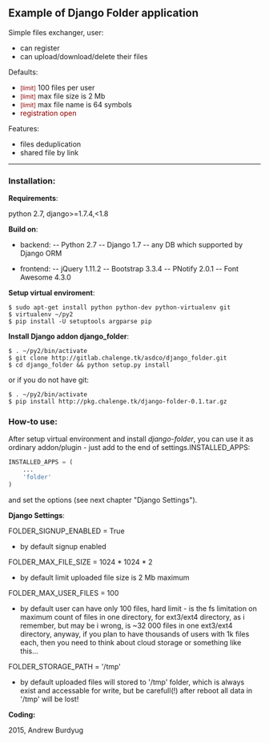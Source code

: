 
## Example of Django Folder application

Simple files exchanger, user:

- can register
- can upload/download/delete their files

Defaults:

- <small style="color:darkred">[limit]</small> 100 files per user
- <small style="color:darkred">[limit]</small> max file size is 2 Mb
- <small style="color:darkred">[limit]</small> max file name is 64 symbols
- <span style="color:darkred">registration open</span>

Features:

- files deduplication
- shared file by link

---
### Installation:

__Requirements__:

python 2.7, django>=1.7.4,<1.8

__Build on__:

- backend:
    -- Python 2.7
    -- Django 1.7
    -- any DB which supported by Django ORM

- frontend:
    -- jQuery 1.11.2
    -- Bootstrap 3.3.4
    -- PNotify 2.0.1
    -- Font Awesome 4.3.0

__Setup virtual enviroment__:

```shell
$ sudo apt-get install python python-dev python-virtualenv git
$ virtualenv ~/py2
$ pip install -U setuptools argparse pip
```

__Install Django addon django_folder__:

```shell
$ . ~/py2/bin/activate
$ git clone http://gitlab.chalenge.tk/asdco/django_folder.git
$ cd django_folder && python setup.py install
```

or if you do not have git:

```shell
$ . ~/py2/bin/activate
$ pip install http://pkg.chalenge.tk/django-folder-0.1.tar.gz
```

### How-to use:

After setup virtual environment and install _django-folder_, you can use it
as ordinary addon/plugin - just add to the end of settings.INSTALLED_APPS:

```python
INSTALLED_APPS = (
    ...
    'folder'
)
```

and set the options (see next chapter "Django Settings").

__Django Settings__:


FOLDER_SIGNUP_ENABLED = True

 - by default signup enabled

FOLDER_MAX_FILE_SIZE = 1024 * 1024 * 2

 - by default limit uploaded file size is 2 Mb maximum

FOLDER_MAX_USER_FILES = 100

 - by default user can have only 100 files, hard limit - is the fs limitation
 on maximum count of files in one directory, for ext3/ext4 directory,
 as i remember, but may be i wrong, is ~32 000 files in one ext3/ext4 directory,
 anyway, if you plan to have thousands of users with 1k files each,
 then you need to think about cloud storage or something like this...

FOLDER_STORAGE_PATH = '/tmp'

- by default uploaded files will stored to '/tmp' folder, which is always
 exist and accessable for write, but be carefull(!) after reboot all data
 in '/tmp' will be lost!

__Coding:__

2015, Andrew Burdyug
